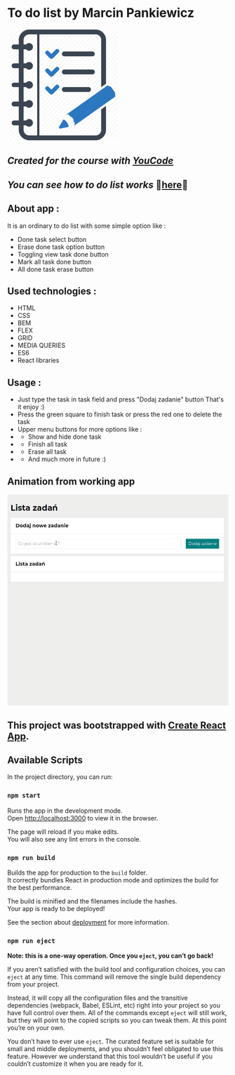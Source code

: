 # To do list by Marcin Pankiewicz

 ![howToUse](src/images/toDoLogo.png)

## _Created for the course with [YouCode](https://youcode.pl)_
## _You can see how to do list works_  👀[here](https://marcin-pankiewicz.github.io/todos-list-react/)👀

## About app :
It is an ordinary to do list with some simple option like : 
 - Done task select button
 - Erase done task option button
 - Toggling view task done button 
 - Mark all task done button 
 - All done task erase button

## Used technologies :
- HTML
- CSS
- BEM
- FLEX
- GRID
- MEDIA QUERIES
- ES6
- React libraries

## Usage :
- Just type the task in task field and press "Dodaj zadanie" button
That's it enjoy :)  
- Press the green square to finish task or press the red one to delete the task
- Upper menu buttons for more options like : 
- - Show and hide done task 
- - Finish all task 
- - Erase all task 
- - And much more in future :) 

## Animation from working app

 ![howToUse](src/images/howToUse.gif)

## This project was bootstrapped with [Create React App](https://github.com/facebook/create-react-app).

## Available Scripts

In the project directory, you can run:

### `npm start`

Runs the app in the development mode.\
Open [http://localhost:3000](http://localhost:3000) to view it in the browser.

The page will reload if you make edits.\
You will also see any lint errors in the console.


### `npm run build`

Builds the app for production to the `build` folder.\
It correctly bundles React in production mode and optimizes the build for the best performance.

The build is minified and the filenames include the hashes.\
Your app is ready to be deployed!

See the section about [deployment](https://facebook.github.io/create-react-app/docs/deployment) for more information.

### `npm run eject`

**Note: this is a one-way operation. Once you `eject`, you can’t go back!**

If you aren’t satisfied with the build tool and configuration choices, you can `eject` at any time. This command will remove the single build dependency from your project.

Instead, it will copy all the configuration files and the transitive dependencies (webpack, Babel, ESLint, etc) right into your project so you have full control over them. All of the commands except `eject` will still work, but they will point to the copied scripts so you can tweak them. At this point you’re on your own.

You don’t have to ever use `eject`. The curated feature set is suitable for small and middle deployments, and you shouldn’t feel obligated to use this feature. However we understand that this tool wouldn’t be useful if you couldn’t customize it when you are ready for it.

